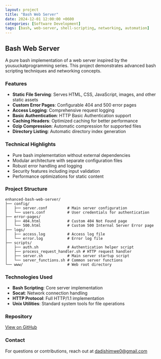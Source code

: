 ```yaml
---
layout: project
title: "Bash Web Server"
date: 2024-12-01 12:00:00 +0600
categories: [Software Development]
tags: [bash, web-server, shell-scripting, networking, automation]
---
```


## Bash Web Server

A pure bash implementation of a web server inspired by the yousuckatprogramming series. This project demonstrates advanced bash scripting techniques and networking concepts.

### Features

- **Static File Serving**: Serves HTML, CSS, JavaScript, images, and other static assets
- **Custom Error Pages**: Configurable 404 and 500 error pages
- **Access Logging**: Comprehensive request logging
- **Basic Authentication**: HTTP Basic Authentication support
- **Caching Headers**: Optimized caching for better performance
- **Gzip Compression**: Automatic compression for supported files
- **Directory Listing**: Automatic directory index generation

### Technical Highlights

- Pure bash implementation without external dependencies
- Modular architecture with separate configuration files
- Robust error handling and logging
- Security features including input validation
- Performance optimizations for static content

### Project Structure

```
enhanced-bash-web-server/
├── config/
│   ├── server.conf         # Main server configuration
│   └── users.conf          # User credentials for authentication
├── error-pages/
│   ├── 404.html            # Custom 404 Not Found page
│   └── 500.html            # Custom 500 Internal Server Error page
├── logs/
│   ├── access.log          # Access log file
│   └── error.log           # Error log file
├── scripts/
│   ├── auth.sh             # Authentication helper script
│   ├── process_request_handler.sh # HTTP request handler
│   ├── server.sh           # Main server startup script
│   └── server_functions.sh # Common server functions
└── www/                    # Web root directory
```

### Technologies Used

- **Bash Scripting**: Core server implementation
- **Socat**: Network connection handling
- **HTTP Protocol**: Full HTTP/1.1 implementation
- **Unix Utilities**: Standard system tools for file operations

### Repository

[View on GitHub](https://github.com/dadishimwe/Bash-Web-Server.git)

### Contact

For questions or contributions, reach out at [dadishimwe0@gmail.com](mailto:dadishimwe0@gmail.com) 